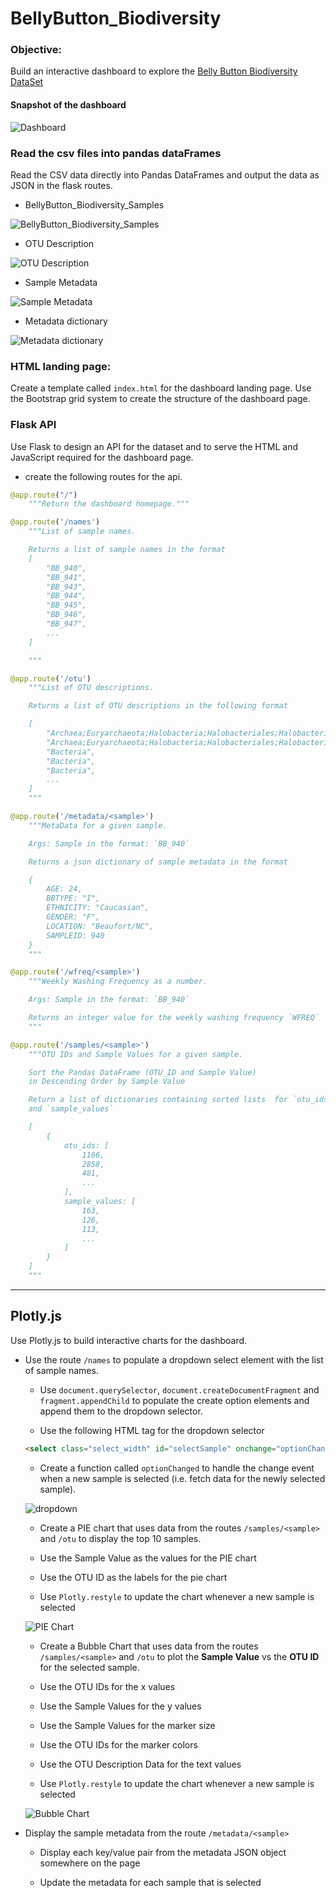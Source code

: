 # BellyButton_Biodiversity

### Objective:
Build an interactive dashboard to explore the [Belly Button Biodiversity DataSet](http://robdunnlab.com/projects/belly-button-biodiversity/)

#### Snapshot of the dashboard

![Dashboard](images/dashboard.PNG)

### Read the csv files into pandas dataFrames

Read the CSV data directly into Pandas DataFrames and output the data as JSON in the flask routes.
  * BellyButton_Biodiversity_Samples
  
  ![BellyButton_Biodiversity_Samples](images/OTUvsSample_Values.PNG)
  
  * OTU Description
  
  ![OTU Description](images/OTU_description.PNG)
  
  * Sample Metadata
  
  ![Sample Metadata](images/MetaData.PNG)
  
  * Metadata dictionary
  
  ![Metadata dictionary](images/MetaData_dict.PNG)
  


### HTML landing page:
Create a template called `index.html` for the dashboard landing page. Use the Bootstrap grid system to create the structure of the dashboard page.

### Flask API
Use Flask to design an API for the dataset and to serve the HTML and JavaScript required for the dashboard page.
* create the following routes for the api.

```python
@app.route("/")
    """Return the dashboard homepage."""
```
```python
@app.route('/names')
    """List of sample names.

    Returns a list of sample names in the format
    [
        "BB_940",
        "BB_941",
        "BB_943",
        "BB_944",
        "BB_945",
        "BB_946",
        "BB_947",
        ...
    ]

    """
```
```python
@app.route('/otu')
    """List of OTU descriptions.

    Returns a list of OTU descriptions in the following format

    [
        "Archaea;Euryarchaeota;Halobacteria;Halobacteriales;Halobacteriaceae;Halococcus",
        "Archaea;Euryarchaeota;Halobacteria;Halobacteriales;Halobacteriaceae;Halococcus",
        "Bacteria",
        "Bacteria",
        "Bacteria",
        ...
    ]
    """
```
```python
@app.route('/metadata/<sample>')
    """MetaData for a given sample.

    Args: Sample in the format: `BB_940`

    Returns a json dictionary of sample metadata in the format

    {
        AGE: 24,
        BBTYPE: "I",
        ETHNICITY: "Caucasian",
        GENDER: "F",
        LOCATION: "Beaufort/NC",
        SAMPLEID: 940
    }
    """
```
```python
@app.route('/wfreq/<sample>')
    """Weekly Washing Frequency as a number.

    Args: Sample in the format: `BB_940`

    Returns an integer value for the weekly washing frequency `WFREQ`
    """
```
```python
@app.route('/samples/<sample>')
    """OTU IDs and Sample Values for a given sample.

    Sort the Pandas DataFrame (OTU_ID and Sample Value)
    in Descending Order by Sample Value

    Return a list of dictionaries containing sorted lists  for `otu_ids`
    and `sample_values`

    [
        {
            otu_ids: [
                1166,
                2858,
                481,
                ...
            ],
            sample_values: [
                163,
                126,
                113,
                ...
            ]
        }
    ]
    """
```

---
## Plotly.js

Use Plotly.js to build interactive charts for the dashboard.

* Use the route `/names` to populate a dropdown select element with the list of sample names.

  * Use `document.querySelector`, `document.createDocumentFragment` and `fragment.appendChild` to populate the create option elements and append them to the dropdown selector.

  * Use the following HTML tag for the dropdown selector

  ```html
  <select class="select_width" id="selectSample" onchange="optionChanged(this.value)">
  ```
  * Create a function called `optionChanged` to handle the change event when a new sample is selected (i.e. fetch data for the newly selected sample).

  ![dropdown](images/drop_down.PNG)
  
  * Create a PIE chart that uses data from the routes `/samples/<sample>` and `/otu` to display the top 10 samples.

  * Use the Sample Value as the values for the PIE chart

  * Use the OTU ID as the labels for the pie chart
  
  * Use `Plotly.restyle` to update the chart whenever a new sample is selected

  ![PIE Chart](images/pie.PNG)
  
  * Create a Bubble Chart that uses data from the routes `/samples/<sample>` and `/otu` to plot the __Sample Value__ vs the __OTU ID__ for the selected sample.

  * Use the OTU IDs for the x values

  * Use the Sample Values for the y values

  * Use the Sample Values for the marker size

  * Use the OTU IDs for the marker colors

  * Use the OTU Description Data for the text values

  * Use `Plotly.restyle` to update the chart whenever a new sample is selected

  ![Bubble Chart](images/bubble.PNG)

* Display the sample metadata from the route `/metadata/<sample>`

  * Display each key/value pair from the metadata JSON object somewhere on the page

  * Update the metadata for each sample that is selected









